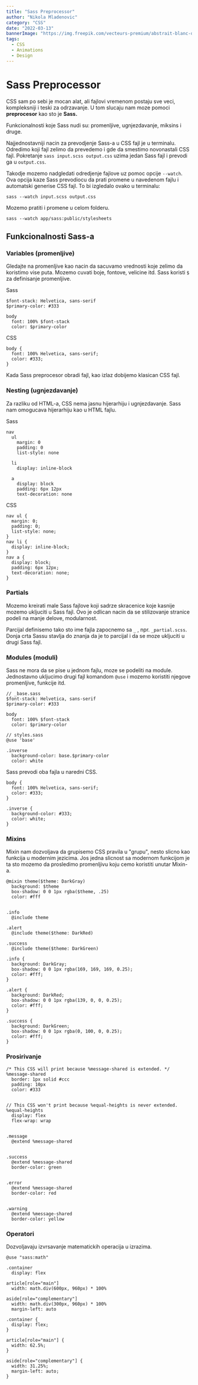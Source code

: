 ```yaml
---
title: "Sass Preprocessor"
author: "Nikola Mladenovic"
category: "CSS"
date: "2022-03-13"
bannerImage: "https://img.freepik.com/vecteurs-premium/abstrait-blanc-dans-style-papier-3d_23-2148390818.jpg?w=2000"
tags:
  - CSS
  - Animations
  - Design
---
```


# Sass Preprocessor

CSS sam po sebi je mocan alat, ali fajlovi vremenom postaju sve veci, kompleksniji i teski za odrzavanje. U tom slucaju nam moze pomoci **preprocesor** kao sto je **Sass.**

Funkcionalnosti koje Sass nudi su: promenljive, ugnjezdavanje, miksins i druge.

Najjednostavniji nacin za prevodjenje Sass-a u CSS fajl je u terminalu. Odredimo koji fajl zelimo da prevedemo i gde da smestimo novonastali CSS fajl. Pokretanje `sass input.scss output.css` uzima jedan Sass fajl i prevodi ga u `output.css`.

Takodje mozemo nadgledati odredjenje fajlove uz pomoc opcije `--watch`. Ova opcija kaze Sass prevodiocu da prati promene u navedenom fajlu i automatski generise CSS fajl. To bi izgledalo ovako u terminalu:

```other
sass --watch input.scss output.css
```

Mozemo pratiti i promene u celom folderu.

```other
sass --watch app/sass:public/stylesheets
```

## Funkcionalnosti Sass-a

### Variables (promenljive)

Gledajte na promenljive kao nacin da sacuvamo vrednosti koje zelimo da koristimo vise puta. Mozemo cuvati boje, fontove, velicine itd. Sass koristi `$` za definisanje promenljive.

Sass

```other
$font-stack: Helvetica, sans-serif
$primary-color: #333

body
  font: 100% $font-stack
  color: $primary-color
```

CSS

```other
body {
  font: 100% Helvetica, sans-serif;
  color: #333;
}
```

Kada Sass preprocesor obradi fajl, kao izlaz dobijemo klasican CSS fajl.

### Nesting (ugnjezdavanje)

Za razliku od HTML-a, CSS nema jasnu hijerarhiju i ugnjezdavanje. Sass nam omogucava hijerarhiju kao u HTML fajlu.

Sass

```other
nav
  ul
    margin: 0
    padding: 0
    list-style: none

  li
    display: inline-block

  a
    display: block
    padding: 6px 12px
    text-decoration: none
```

CSS

```other
nav ul {
  margin: 0;
  padding: 0;
  list-style: none;
}
nav li {
  display: inline-block;
}
nav a {
  display: block;
  padding: 6px 12px;
  text-decoration: none;
}
```

### Partials

Mozemo kreirati male Sass fajlove koji sadrze skracenice koje kasnije mozemo ukljuciti u Sass fajl. Ovo je odlican nacin da se stilizovanje stranice podeli na manje delove, modularnost.

Parcijal definisemo tako sto ime fajla zapocnemo sa `_` , npr. `_partial.scss`. Donja crta Sassu stavlja do znanja da je to parcijal i da se moze ukljuciti u drugi Sass fajl.

### Modules (moduli)

Sass ne mora da se pise u jednom fajlu, moze se podeliti na module. Jednostavno ukljucimo drugi fajl komandom `@use` i mozemo koristiti njegove promenljive, funkcije itd.

```other
// _base.sass
$font-stack: Helvetica, sans-serif
$primary-color: #333

body
  font: 100% $font-stack
  color: $primary-color
```

```other
// styles.sass
@use 'base'

.inverse
  background-color: base.$primary-color
  color: white
```

Sass prevodi oba fajla u naredni CSS.

```other
body {
  font: 100% Helvetica, sans-serif;
  color: #333;
}

.inverse {
  background-color: #333;
  color: white;
}
```

### Mixins

Mixin nam dozvoljava da grupisemo CSS pravila u "grupu", nesto slicno kao funkcija u modernim jezicima. Jos jedna slicnost sa modernom funkcijom je ta sto mozemo da prosledimo promenljivu koju cemo koristiti unutar Mixin-a.

```other
@mixin theme($theme: DarkGray)
  background: $theme
  box-shadow: 0 0 1px rgba($theme, .25)
  color: #fff


.info
  @include theme

.alert
  @include theme($theme: DarkRed)

.success
  @include theme($theme: DarkGreen)
```

```other
.info {
  background: DarkGray;
  box-shadow: 0 0 1px rgba(169, 169, 169, 0.25);
  color: #fff;
}

.alert {
  background: DarkRed;
  box-shadow: 0 0 1px rgba(139, 0, 0, 0.25);
  color: #fff;
}

.success {
  background: DarkGreen;
  box-shadow: 0 0 1px rgba(0, 100, 0, 0.25);
  color: #fff;
}
```

### Prosirivanje

```other
/* This CSS will print because %message-shared is extended. */
%message-shared
  border: 1px solid #ccc
  padding: 10px
  color: #333


// This CSS won't print because %equal-heights is never extended.
%equal-heights
  display: flex
  flex-wrap: wrap


.message
  @extend %message-shared


.success
  @extend %message-shared
  border-color: green


.error
  @extend %message-shared
  border-color: red


.warning
  @extend %message-shared
  border-color: yellow
```

### Operatori

Dozvoljavaju izvrsavanje matematickih operacija u izrazima.

```other
@use "sass:math"

.container
  display: flex

article[role="main"]
  width: math.div(600px, 960px) * 100%

aside[role="complementary"]
  width: math.div(300px, 960px) * 100%
  margin-left: auto
```

```other
.container {
  display: flex;
}

article[role="main"] {
  width: 62.5%;
}

aside[role="complementary"] {
  width: 31.25%;
  margin-left: auto;
}
```
